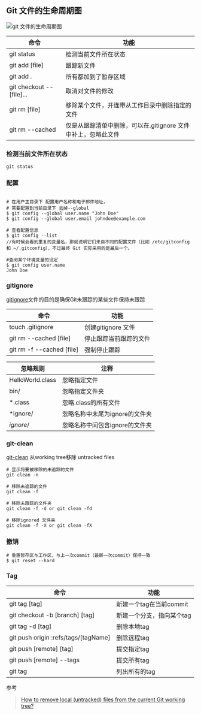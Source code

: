## Git 文件的生命周期图
![git 文件的生命周期图](https://git-scm.com/figures/18333fig0201-tn.png)

命令 | 功能
--------- | -------------
git status | 检测当前文件所在状态
git add [file] | 跟踪新文件
git add . | 所有都加到了暂存区域
git checkout -- [file]... | 取消对文件的修改
git rm [file] | 移除某个文件，并连带从工作目录中删除指定的文件
git rm --cached | 仅是从跟踪清单中删除，可以在.gitignore 文件中补上，忽略此文件



### 检测当前文件所在状态
```
git status
```
### 配置
```

# 在用户主目录下 配置用户名称和电子邮件地址，
# 需要配置到当前目录下 去掉--global
$ git config --global user.name "John Doe"
$ git config --global user.email johndoe@example.com

# 查看配置信息
$ git config --list 
//有时候会看到重复的变量名，那就说明它们来自不同的配置文件（比如 /etc/gitconfig 和 ~/.gitconfig），不过最终 Git 实际采用的是最后一个。

#查阅某个环境变量的设定
$ git config user.name
John Doe
```

### gitignore

[gitignore](https://git-scm.com/docs/gitignore)文件的目的是确保Git未跟踪的某些文件保持未跟踪

命令 | 功能
--------- | -------------
touch .gitignore | 创建gitignore 文件
git rm --cached [file] | 停止跟踪当前跟踪的文件
git rm -f --cached [file] | 强制停止跟踪

忽略规则 | 注释
--------- | -------------
HelloWorld.class | 忽略指定文件
bin/ | 忽略指定文件夹
*.class | 忽略.class的所有文件
*ignore/ | 忽略名称中末尾为ignore的文件夹
*ignore*/ | 忽略名称中间包含ignore的文件夹




### git-clean 
[git-clean](https://git-scm.com/docs/git-clean) 从working tree移除 untracked files
 
```
# 显示将要被移除的未追踪的文件
git clean -n

# 移除未追踪的文件
git clean -f

# 移除未跟踪的文件夹
git clean -f -d or git clean -fd

# 移除ignored 文件夹
git clean -f -X or git clean -fX
```

### 撤销

```
# 重置暂存区与工作区，与上一次commit（最新一次commit）保持一致
$ git reset --hard
```
### Tag

命令 | 功能
--------- | -------------
git tag [tag] | 新建一个tag在当前commit
git checkout -b [branch] [tag] | 新建一个分支，指向某个tag
git tag -d [tag] | 删除本地tag
git push origin :refs/tags/[tagName] | 删除远程tag
git push [remote] [tag] | 提交指定tag
git push [remote] --tags | 提交所有tag
git tag | 列出所有的tag

参考
>[How to remove local (untracked) files from the current Git working tree?](https://stackoverflow.com/questions/61212/how-to-remove-local-untracked-files-from-the-current-git-working-tree)

